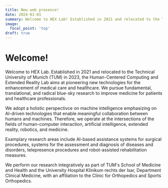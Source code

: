 ```yaml
---
title: New web presence!
date: 2024-01-01
summary: Welcome to HEX Lab! Established in 2021 and relocated to the Technical University of Munich (TUM) in 2023, the Human-Centered Computing and Extended Reality Lab aims at pioneering new technologies for the enhancement of medical care and healthcare.
image:
  focal_point: 'top'
draft: true
---
```


# Welcome!

Welcome to HEX Lab. Established in 2021 and relocated to the Technical University of Munich (TUM) in 2023, the Human-Centered Computing and Extended Reality Lab aims at pioneering new technologies for the enhancement of medical care and healthcare. We pursue fundamental, translational, and radical blue-sky research to improve medicine for patients and healthcare professionals.

We adopt a holistic perspectivce on machine intelligence emphasizing on AI-driven technologies that enable meaningful collaboration between humans and machines. Therefore, we operate at the intersections of the fields of human-computer interaction, artificial intelligence, extended reality, robotics, and medicine.

Examplary research areas include AI-based assistance systems for surgical procedures, systems for the assessment and diagnosis of diseases and disorders, telepresence procedures and robot-assisted rehabilitation measures.

We perform our research integratively as part of TUM's School of Medicine and Health and the University Hospital Klinikum rechts der Isar, Department Clinical Medicine, with an affiliation to the Clinic for Orthopedics and Sports Orthopedics.